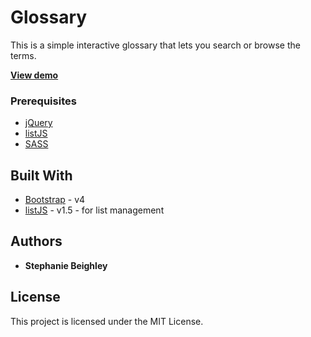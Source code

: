 # Glossary

This is a simple interactive glossary that lets you search or browse the terms.

**[View demo](https://ssbeighley.github.io/glossary/glossary.html)**

### Prerequisites

* [jQuery](https://jquery.com/)
* [listJS](http://listjs.com/)
* [SASS](http://sass-lang.com/)

## Built With

* [Bootstrap](https://getbootstrap.com/docs/4.0/getting-started/introduction/) - v4
* [listJS](http://listjs.com/) - v1.5 - for list management

## Authors

* **Stephanie Beighley**

## License

This project is licensed under the MIT License.
